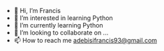 - 👋 Hi, I’m Francis
- 👀 I’m interested in learning Python
- 🌱 I’m currently learning Python
- 💞️ I’m looking to collaborate on ...
- 📫 How to reach me adebisifrancis93@gmail.com

<!---
Nanax93/Nanax93 is a ✨ special ✨ repository because its `README.md` (this file) appears on your GitHub profile.
You can click the Preview link to take a look at your changes.
--->
